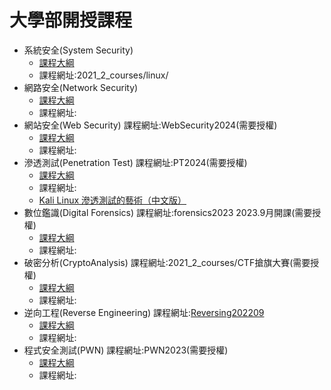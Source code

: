 # 大學部開授課程
- 系統安全(System Security)
  - [課程大綱](./SS.md)
  - 課程網址:2021_2_courses/linux/
- 網路安全(Network Security)
  - [課程大綱]()
  - 課程網址:
- 網站安全(Web Security) 課程網址:WebSecurity2024(需要授權)
  - [課程大綱]()
  - 課程網址:
- 滲透測試(Penetration Test) 課程網址:PT2024(需要授權)
  - [課程大綱]()
  - 課程網址:
  - [Kali Linux 滲透測試的藝術（中文版）](https://jobrest.gitbooks.io/kali-linux-cn/content/index.html)
- 數位鑑識(Digital Forensics) 課程網址:forensics2023 2023.9月開課(需要授權)
  - [課程大綱]()
  - 課程網址:
- 破密分析(CryptoAnalysis) 課程網址:2021_2_courses/CTF搶旗大賽(需要授權)
  - [課程大綱]()
  - 課程網址:
- 逆向工程(Reverse Engineering) 課程網址:[Reversing202209](https://github.com/MyDearGreatTeacher/Reversing202209/blob/main/README.md)
  - [課程大綱]()
  - 課程網址:
- 程式安全測試(PWN) 課程網址:PWN2023(需要授權)
  - [課程大綱]()
  - 課程網址:
